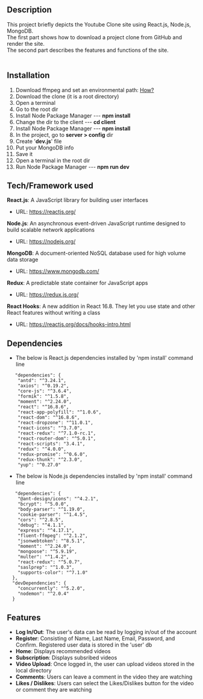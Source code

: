  


## Description
This project briefly depicts the Youtube Clone site using React.js, Node.js, MongoDB. <br/>
The first part shows how to download a project clone from GitHub and render the site. <br/>
The second part describes the features and functions of the site. <br/>
<br/>


## Installation
1. Download ffmpeg and set an environmental path: [How?](https://www.youtube.com/watch?v=qjtmgCb8NcE)
2. Download the clone (it is a root directory)
3. Open a terminal
4. Go to the root dir
5. Install Node Package Manager --- **npm install**
6. Change the dir to the client --- **cd client**
7. Install Node Package Manager --- **npm install**
8. In the project, go to **server > config** dir
9. Create '**dev.js**' file
10. Put your MongoDB info
11. Save it
12. Open a terminal in the root dir
13. Run Node Package Manager --- **npm run dev**


## Tech/Framework used
**React.js**: A JavaScript library for building user interfaces
 - URL: https://reactjs.org/ <br/>

**Node.js**: An asynchronous event-driven JavaScript runtime designed to build scalable network applications
 - URL: https://nodejs.org/ <br/>

**MongoDB**: A document-oriented NoSQL database used for high volume data storage
 - URL: https://www.mongodb.com/ <br/>

**Redux**: A predictable state container for JavaScript apps
 - URL: https://redux.js.org/ <br/>

**React Hooks**: A new addition in React 16.8. They let you use state and other React features without writing a class
 - URL: https://reactjs.org/docs/hooks-intro.html <br/>
 
## Dependencies
- The below is React.js dependencies installed by 'npm install' command line
```
   "dependencies": {
    "antd": "^3.24.1",
    "axios": "^0.19.2",
    "core-js": "^3.6.4",
    "formik": "^1.5.8",
    "moment": "^2.24.0",
    "react": "^16.8.6",
    "react-app-polyfill": "^1.0.6",
    "react-dom": "^16.8.6",
    "react-dropzone": "^11.0.1",
    "react-icons": "^3.7.0",
    "react-redux": "^7.1.0-rc.1",
    "react-router-dom": "^5.0.1",
    "react-scripts": "3.4.1",
    "redux": "^4.0.0",
    "redux-promise": "^0.6.0",
    "redux-thunk": "^2.3.0",
    "yup": "^0.27.0"
```
 
- The below is Node.js dependencies installed by 'npm install' command line
```
   "dependencies": {
    "@ant-design/icons": "^4.2.1",
    "bcrypt": "^5.0.0",
    "body-parser": "^1.19.0",
    "cookie-parser": "^1.4.5",
    "cors": "^2.8.5",
    "debug": "^4.1.1",
    "express": "^4.17.1",
    "fluent-ffmpeg": "^2.1.2",
    "jsonwebtoken": "^8.5.1",
    "moment": "^2.24.0",
    "mongoose": "^5.9.19",
    "multer": "^1.4.2",
    "react-redux": "^5.0.7",
    "saslprep": "^1.0.3",
    "supports-color": "^7.1.0"
  },
  "devDependencies": {
    "concurrently": "^5.2.0",
    "nodemon": "^2.0.4"
  }
```
 
## Features
- **Log In/Out**: The user's data can be read by logging in/out of the account
- **Register**: Consisting of Name, Last Name, Email, Password, and Confirm. Registered user data is stored in the 'user' db
- **Home**: Displays recommended videos
- **Subscription**: Displays subsribed videos
- **Video Upload**: Once logged in, the user can upload videos stored in the local directory
- **Comments**: Users can leave a comment in the video they are watching
- **Likes / Dislikes**: Users can select the Likes/Dislikes button for the video or comment they are watching 
 
 
